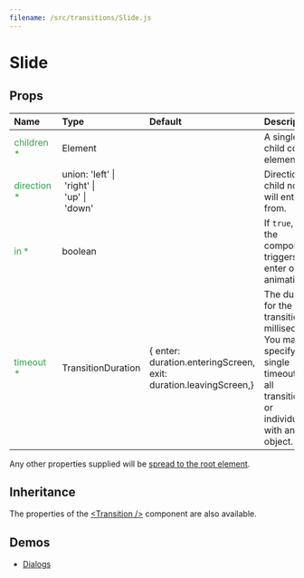 ```yaml
---
filename: /src/transitions/Slide.js
---
```


<!--- This documentation is automatically generated, do not try to edit it. -->

# Slide



## Props

| Name | Type | Default | Description |
|:-----|:-----|:--------|:------------|
| <span style="color: #31a148">children *</span> | Element |  | A single child content element. |
| <span style="color: #31a148">direction *</span> | union:&nbsp;'left'&nbsp;&#124;<br>&nbsp;'right'&nbsp;&#124;<br>&nbsp;'up'&nbsp;&#124;<br>&nbsp;'down'<br> |  | Direction the child node will enter from. |
| <span style="color: #31a148">in *</span> | boolean |  | If `true`, show the component; triggers the enter or exit animation. |
| <span style="color: #31a148">timeout *</span> | TransitionDuration | {  enter: duration.enteringScreen,  exit: duration.leavingScreen,} | The duration for the transition, in milliseconds. You may specify a single timeout for all transitions, or individually with an object. |

Any other properties supplied will be [spread to the root element](/customization/api#spread).

## Inheritance

The properties of the [&lt;Transition /&gt;](https://reactcommunity.org/react-transition-group/#Transition) component are also available.

## Demos

- [Dialogs](/demos/dialogs)


